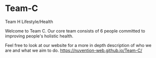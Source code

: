 # Team-C
Team H Lifestyle/Health

Welcome to Team C. Our core team consists of 6 people committed to improving people's holistic health. 

Feel free to look at our website for a more in depth description of who we are and what we aim to do. 
https://nuvention-web.github.io/Team-C/
